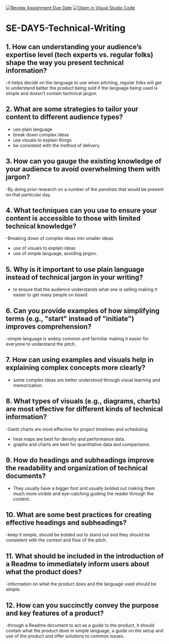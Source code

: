 [![Review Assignment Due Date](https://classroom.github.com/assets/deadline-readme-button-22041afd0340ce965d47ae6ef1cefeee28c7c493a6346c4f15d667ab976d596c.svg)](https://classroom.github.com/a/zsAR-pyY)
[![Open in Visual Studio Code](https://classroom.github.com/assets/open-in-vscode-2e0aaae1b6195c2367325f4f02e2d04e9abb55f0b24a779b69b11b9e10269abc.svg)](https://classroom.github.com/online_ide?assignment_repo_id=16496917&assignment_repo_type=AssignmentRepo)
# SE-DAY5-Technical-Writing
## 1. How can understanding your audience’s expertise level (tech experts vs. regular folks) shape the way you present technical information?
  -it helps decide on the language to use when pitching, regular folks will get to understand better the product being sold if the language being used is simple and doesn't contain technical jargon.
## 2. What are some strategies to tailor your content to different audience types?
  - use plain language
  - break down complex ideas
  - use visuals to explain things
  - be consistent with the method of delivery.  
## 3. How can you gauge the existing knowledge of your audience to avoid overwhelming them with jargon?
  -By doing prior research on a number of the panelists that would be present on that particular day.
## 4. What techniques can you use to ensure your content is accessible to those with limited technical knowledge?
  -Breaking down of complex ideas into smaller ideas
  - use of visuals to explain ideas
  - use of simple language, avoiding jargon.
## 5. Why is it important to use plain language instead of technical jargon in your writing?
  - to ensure that the audience understands what one is selling making it easier to get many people on board.
## 6. Can you provide examples of how simplifying terms (e.g., "start" instead of "initiate") improves comprehension?
  -simple language is widely common and farmiliar making it easier for everyone to understand the pitch.
## 7. How can using examples and visuals help in explaining complex concepts more clearly?
  - some complex ideas are better understood through visual learning and memorization.
## 8. What types of visuals (e.g., diagrams, charts) are most effective for different kinds of technical information?
  -Gantt charts are most effective for project timelines and scheduling
  - heat maps are best for density and performance data.
  - graphs and charts are best for quantitative data and comparisons.
## 9. How do headings and subheadings improve the readability and organization of technical documents?
  - They usually have a bigger font and usually bolded out making them much more vivible and eye-catching guiding the reader through the content.
## 10. What are some best practices for creating effective headings and subheadings?
  -keep it simple, should be bolded out to stand out and they should be consistent with the context and flow of the pitch.
## 11. What should be included in the introduction of a Readme to immediately inform users about what the product does?
  -information on what the product does and the language used should be simple.
## 12. How can you succinctly convey the purpose and key features of a product?
  -through a Readme document to act as a guide to the product, it should contain what the product does in simple language, a guide on the setup and use of the product and offer solutions to common issues.
